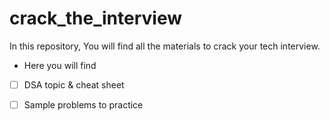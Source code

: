 # crack_the_interview
In this repository, You will find all the materials to crack your tech interview.

* Here you will find
- [ ] DSA topic & cheat sheet
- [ ] Sample problems to practice 

